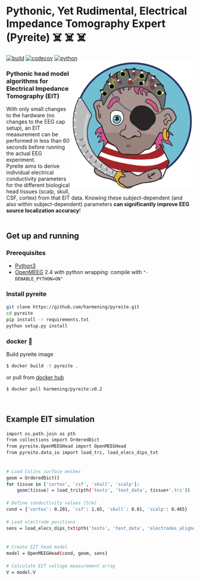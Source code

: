 # Pythonic, Yet Rudimental, Electrical Impedance Tomography Expert (Pyreite)  :skull_and_crossbones:  :skull_and_crossbones:  :skull_and_crossbones:

[![build](https://github.com/harmening/pyreite/actions/workflows/action.yml/badge.svg)](https://github.com/harmening/pyreite/actions)
[![codecov](https://codecov.io/gh/harmening/pyreite/graph/badge.svg?token=ASuSRfHmV1)](https://codecov.io/gh/harmening/pyreite)
[![python](https://img.shields.io/badge/python-3.7|3.8|3.9|3.10|3.11-blue.svg)](https://www.python.org/downloads/release/python-360/)
<img align="right" width="330" src="logo.png"> <br>


### Pythonic head model algorithms for Electrical Impedance Tomography (EIT)<br>
With only small changes to the hardware (no changes to the EEG cap setup), an EIT measurement can be performed in less than 60 seconds before running the actual EEG experiment.<br>
Pyreite aims to derive individual electrical conductivity parameters for the different biological head tissues (scalp, skull, CSF, cortex) from that EIT data.
Knowing these subject-dependent (and also within subject-dependent) parameters **can significantly improve EEG source localization accuracy**!
<br>
<br>




## Get up and running
### Prerequisites
- [Python3](https://www.python.org/downloads/)
- [OpenMEEG](https://github.com/openmeeg/openmeeg/blob/master/README.rst#build-openmeeg-from-source) 2.4 with python wrapping: compile with `"-DENABLE_PYTHON=ON"`

### Install pyreite
```bash
git clone https://github.com/harmening/pyreite.git
cd pyreite
pip install -r requirements.txt
python setup.py install
```


### docker :whale:
Build pyreite image
```bash
$ docker build -t pyreite .
```
or pull from [docker hub](https://hub.docker.com/r/harmening/pyreite)
```bash
$ docker pull harmening/pyreite:v0.2
```
<br>


## Example EIT simulation
```bash
import os.path.join as pth
from collections import OrderedDict
from pyreite.OpenMEEGHead import OpenMEEGHead
from pyreite.data_io import load_tri, load_elecs_dips_txt


# Load Colins surface meshes
geom = OrderedDict()
for tissue in ['cortex', 'csf', 'skull', 'scalp']:
    geom[tissue] = load_tri(pth('tests', 'test_data', tissue+'.tri'))

# Define conductivity values [S/m]
cond = {'cortex': 0.201, 'csf': 1.65, 'skull': 0.01, 'scalp': 0.465}

# Load electrode positions
sens = load_elecs_dips_txt(pth('tests', 'test_data', 'electrodes_aligned.txt'))


# Create EIT head model
model = OpenMEEGHead(cond, geom, sens)

# Calculate EIT voltage measurement array
V = model.V
```
<br>
